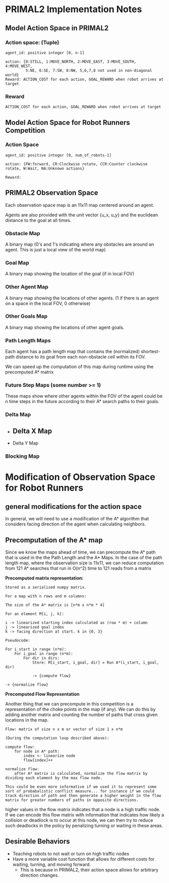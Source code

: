 # PRIMAL2 Implementation Notes

## Model Action Space in PRIMAL2 ##
### Action space: (Tuple) ###
    agent_id: positive integer [0, n-1]

    action: {0:STILL, 1:MOVE_NORTH, 2:MOVE_EAST, 3:MOVE_SOUTH, 4:MOVE_WEST,
             5:NE, 6:SE, 7:SW, 8:NW, 5,6,7,8 not used in non-diagonal world}
    Reward: ACTION_COST for each action, GOAL_REWARD when robot arrives at target

### Reward ###
    ACTION_COST for each action, GOAL_REWARD when robot arrives at target

## Model Action Space for Robot Runners Competition ##
### Action Space ###
    agent_id: positive integer [0, num_of_robots-1]

    action: {FW:forward, CR:Clockwise rotate, CCR:Counter clockwise rotate, W:Wait, NA:Unknown actions}

    Reward: 

## PRIMAL2 Observation Space ##
Each observation space map is an 11x11 map centered around an agent.

Agents are also provided with the unit vector {u_x, u_y} and the euclidean distance to the goal at all times.


### Obstacle Map ###
A binary map (0's and 1's indicating where any obstacles are around an agent. This is just a local view of the world map)

### Goal Map ###
A binary map showing the location of the goal (if in local FOV)

### Other Agent Map ###
A binary map showing the locations of other agents. (1 if there is an agent on a space in the local FOV, 0 otherwise)

### Other Goals Map ### 
A binary map showing the locations of other agent goals.

### Path Length Maps ### 
Each agent has a path length map that contains the (normalized) shortest-path distance to its goal from each non-obstacle cell within its FOV.

We can speed up the computation of this map during runtime using the precomputed A* matrix

### Future Step Maps (some number >= 1) ###
These maps show where other agents within the FOV of the agent could be n time steps in the future according to their A* search paths to their goals.

### Delta Map ###
- Delta X Map
    - 

- Delta Y Map

### Blocking Map ###


# Modification of Observation Space for Robot Runners #
## general modifications for the action space ##
In general, we will need to use a modification of the A* algorithm that considers facing direction of the agent when calculating neighbors.

## Precomputation of the A* map ##
Since we know the maps ahead of time, we can precompute the A* path that is used in the the Path Length and the A* Maps. In the case of the path length map, where the observation size is 11x11, we can reduce computation from 121 A* searches that run in O(n^2) time to 121 reads from a matrix

**Precomputed matrix representation:**

```
Stored as a serialized numpy matrix.

For a map with n rows and m columns:

The size of the A* matrix is [n*m x n*m * 4]

For an element M[i, j, k]:

i -> linearized starting index calculated as (row * m) + column
j -> linearized goal index
k -> facing direction at start. k in {0, 3}

Pseudocode:

For i_start in range (n*m):
    For i_goal in range (n*m):
        For dir in dirs:
            Store: M[i_start, i_goal, dir] = Run A*(i_start, i_goal, dir)

            -> {compute flow}

-> {normalize flow}

```

**Precomputed Flow Representation**

Another thing that we can precompute in this competition is a representation of the choke points in the map (if any). We can do this by adding another matrix and counting the number of paths that cross given locations in the map.
```
Flow: matrix of size n x m or vector of size 1 x n*m

(During the computation loop described above):

compute flow:
    for node in A* path:
        index <- linearize node
        flow[index]++

normalize flow:
    after A* matrix is calculated, normalize the flow matrix by dividing each element by the max flow node.

This could be even more informative if we used it to represent some sort of probabalistic conflict measure... for instance if we could track direction of path and then generate a higher weight in the flow matrix for greater numbers of paths in opposite directions. 

```

higher values in the flow matrix indicates that a node is a high traffic node. If we can encode this flow matrix with information that indicates how likely a collision or deadlock is to occur at this node, we can then try to reduce such deadlocks in the policy by penalizing turning or waiting in these areas.

## Desirable Behaviors ##
* Teaching robots to not wait or turn on high traffic nodes
* Have a more variable cost function that allows for different costs for waiting, turning, and moving forward.
    * This is because in PRIMAL2, their action space allows for arbitrary direction changes.






